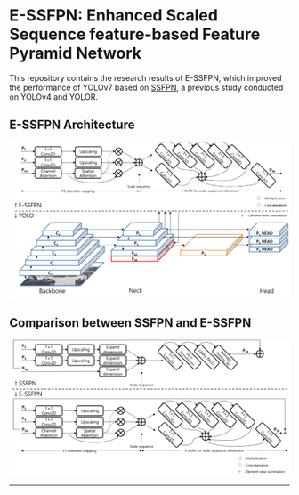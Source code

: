 # E-SSFPN: Enhanced Scaled Sequence feature-based Feature Pyramid Network

This repository contains the research results of E-SSFPN, which improved the performance of YOLOv7 based on [SSFPN](https://github.com/smu-ivpl/ssFPN), a previous study conducted on YOLOv4 and YOLOR.

## E-SSFPN Architecture
![architecture](figure/essfpn.png)

## Comparison between SSFPN and E-SSFPN
![comparison](figure/ssfpn_vs_essfpn.png)
***
